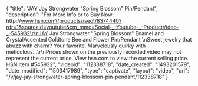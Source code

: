 {
    "title": "JAY Jay Strongwater \"Spring Blossom\" Pin\/Pendant",
    "description": "For More Info or to Buy Now: http:\/\/www.hsn.com\/products\/seo\/8374440?rdr=1&sourceid=youtube&cm_mmc=Social-_-Youtube-_-ProductVideo-_-545932\r\nJAY Jay Strongwater \"Spring Blossom\" Enamel and CrystalAccented Goldtone Bee and Flower Pin\/Pendant \nSweet jewelry that abuzz with charm? Your favorite. Marvelously quirky with meticulous...\r\nPrices shown on the previously recorded video may not represent the current price.  View hsn.com to view the current selling price. HSN Item #545932",
    "videoid": "112338718",
    "date_created": "1493201579",
    "date_modified": "1503417989",
    "type": "captivate",
    "layout": "video",
    "url": "\/v\/jay-jay-strongwater-spring-blossom-pin-pendant\/112338718"
}